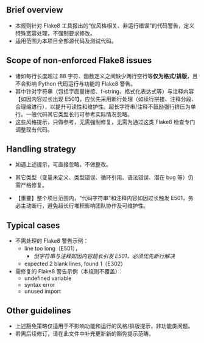 ## Brief overview

- 本规则针对 Flake8 工具报出的“仅风格相关、非运行错误”的代码警告，定义特殊宽容处理，不强制要求修改。
- 适用范围为本项目全部源代码及测试代码。

## Scope of non-enforced Flake8 issues

- 诸如每行长度超过 88 字符、函数定义之间缺少两行空行等**仅为格式/排版**，且不会影响 Python 代码运行与功能的 Flake8 警告。
- 其中针对字符串（包括字面量拼接、f-string、格式化表达式等）与注释内容【如因内容过长出现 E501】，应优先采用断行处理（如续行拼接、注释分段、合理缩进行），以提升可读性和维护性。超长字符串/注释不鼓励强行挤压为单行。一般代码其它类型长行可参考实际情况忽略。
- 这些风格提示，只做参考，无需强制修复，无需为通过这类 Flake8 检查专门调整现有代码。

## Handling strategy

- 如遇上述提示，可直接忽略，不做整改。
- 其它类型（变量未定义、类型错误、循环引用、语法错误、潜在 bug 等）仍需严格修复。

- 【重要】整个项目范围内，“代码字符串”和注释内容如因过长触发 E501，务必主动断行，避免超长行堆积影响团队协作及可维护性。

## Typical cases

- 不需处理的 Flake8 警告示例：
  - line too long（E501），
    - *但字符串与注释如因内容超长引发 E501，必须优先断行解决*
  - expected 2 blank lines, found 1（E302）
- 需修复的 Flake8 警告示例（本规则不覆盖）：
  - undefined variable
  - syntax error
  - unused import

## Other guidelines

- 上述豁免策略仅适用于不影响功能和运行的风格/排版提示，非功能类问题。
- 若需后续修订，请在此文件中补充更新新的豁免提示范畴。
